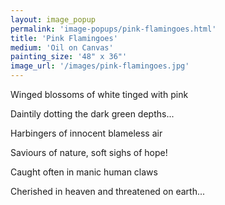 ```yaml
---
layout: image_popup
permalink: 'image-popups/pink-flamingoes.html'
title: 'Pink Flamingoes'
medium: 'Oil on Canvas'
painting_size: '48" x 36"'
image_url: '/images/pink-flamingoes.jpg'
---
```


Winged blossoms of white tinged with pink

Daintily dotting the dark green depths...

Harbingers of innocent blameless air

Saviours of nature, soft sighs of hope!

Caught often in manic human claws

Cherished in heaven and threatened on earth...
